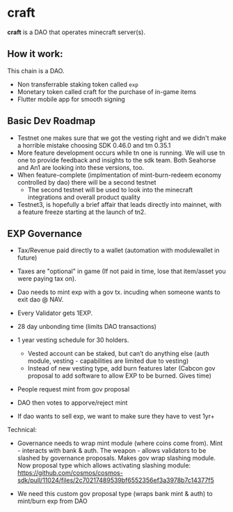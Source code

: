# craft
**craft** is a DAO that operates minecraft server(s).


## How it work:

This chain is a DAO.

* Non transferrable staking token called `exp`
* Monetary token called craft for the purchase of in-game items
* Flutter mobile app for smooth signing


## Basic Dev Roadmap

* Testnet one makes sure that we got the vesting right and we didn't make a horrible mistake choosing SDK 0.46.0 and tm 0.35.1
* More feature development occurs while tn one is running.  We will use tn one to provide feedback and insights to the sdk team.  Both Seahorse and An1 are looking into these versions, too.
* When feature-complete (implmentation of mint-burn-redeem economy controlled by dao) there will be a second testnet
  * The second testnet will be used to look into the minecraft integrations and overall product quality
* Testnet3, is hopefully a brief affair that leads directly into mainnet, with a feature freeze starting at the launch of tn2.  

## EXP Governance
 - Tax/Revenue paid directly to a wallet (automation with modulewallet in future)
 - Taxes are "optional" in game (If not paid in time, lose that item/asset you were paying tax on).

 - Dao needs to mint exp with a gov tx. incuding when someone wants to exit dao @ NAV.
 - Every Validator gets 1EXP.
 - 28 day unbonding time (limits DAO transactions)
 - 1 year vesting schedule for 30 holders.  
   - Vested account can be staked, but can’t do anything else (auth module, vesting - capabilities are limited due to vesting)
   - Instead of new vesting type, add burn features later (Cabcon gov proposal to add software to allow EXP to be burned. Gives time)
 - People request mint from gov proposal
 - DAO then votes to apporve/reject mint
 - If dao wants to sell exp, we want to make sure they have to vest 1yr+


 Technical:
 - Governance needs to wrap mint module (where coins come from). Mint - interacts with bank & auth.
 The weapon - allows validators to be slashed by governance proposals. Makes gov wrap slashing module. Now proposal type which allows activating slashing module:  https://github.com/cosmos/cosmos-sdk/pull/11024/files/2c70217489539bf6552356ef3a3978b7c14377f5

 - We need this custom gov proposal type (wraps bank mint & auth) to mint/burn exp from DAO
  



